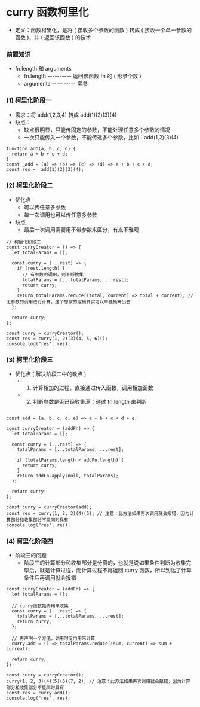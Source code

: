 # curry 函数柯里化

- 定义：函数柯里化，是将 ( 接收多个参数的函数 ) 转成 ( 接收一个单一参数的函数 )，并 ( 返回该函数 ) 的技术

### 前置知识

- fn.length 和 arguments
  - fn.length ---------- 返回该函数 fn 的 ( 形参个数 )
  - arguments ---------- 实参

### (1) 柯里化阶段一

- 需求：将 add(1,2,3,4) 转成 add(1)(2)(3)(4)
- 缺点：
  - 缺点很明显，只能传固定的参数，不能处理任意多个参数的情况
  - 一次只能传入一个参数，不能传递多个参数，比如：add(1,2)(3)(4)

```
function add(a, b, c, d) {
  return a + b + c + d;
}
const _add = (a) => (b) => (c) => (d) => a + b + c + d;
const res = _add(1)(2)(3)(4);
```

### (2) 柯里化阶段二

- 优化点
  - 可以传任意多参数
  - 每一次调用也可以传任意多参数
- 缺点
  - 最后一次调用需要用不带参数来区分，有点不雅观

```
// 柯里化阶段二
const curryCreator = () => {
  let totalParams = [];

  const curry = (...rest) => {
    if (rest.length) {
      // 有参数的调用，则不断搜集
      totalParams = [...totalParams, ...rest];
      return curry;
    }
    return totalParams.reduce((total, current) => total + current); // 无参数的调用进行计算，这个想家的逻辑其实可以单独抽离出去
  };

  return curry;
};

const curry = curryCreator();
const res = curry(1, 2)(3)(4, 5, 6)();
console.log("res", res);
```

### (3) 柯里化阶段三

- 优化点 ( 解决阶段二中的缺点 )
  - 1. 计算相加的过程，直接通过传入函数，调用相加函数
  - 2. 判断参数是否已经收集满：通过 fn.length 来判断

```

const add = (a, b, c, d, e) => a + b + c + d + e;

const curryCreator = (addFn) => {
  let totalParams = [];

  const curry = (...rest) => {
    totalParams = [...totalParams, ...rest];

    if (totalParams.length < addFn.length) {
      return curry;
    }
    return addFn.apply(null, totalParams);
  };

  return curry;
};

const curry = curryCreator(add);
const res = curry(1, 2, 3)(4)(5); // 注意：此方法如果再次调用就会报错，因为计算部分和收集部分不能同时具有
console.log("res", res);
```

### (4) 柯里化阶段四

- 阶段三的问题
  - 阶段三的计算部分和收集部分是分离的，也就是说如果条件判断为收集完毕后，就是计算过程，而计算过程不再返回 curry 函数，所以到达了计算条件后再调用就会报错

```
const curryCreator = (addFn) => {
  let totalParams = [];

  // curry函数始终用来收集
  const curry = (...rest) => {
    totalParams = [...totalParams, ...rest];
    return curry;
  };

  // 再声明一个方法，调用时专门用来计算
  curry.add = () => totalParams.reduce((sum, current) => sum + current);

  return curry;
};

const curry = curryCreator();
curry(1, 2, 3)(4)(5)(6)(7, 2); // 注意：此方法如果再次调用就会报错，因为计算部分和收集部分不能同时具有
const res = curry.add();
console.log("res", res);
```
